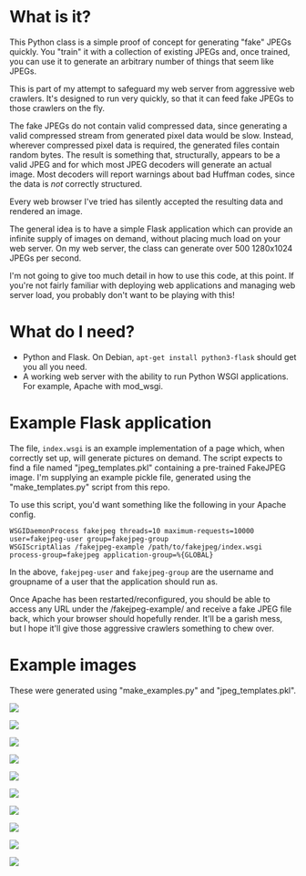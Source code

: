 # What is it?

This Python class is a simple proof of concept for generating
"fake" JPEGs quickly. You "train" it with a collection of existing
JPEGs and, once trained, you can use it to generate an arbitrary
number of things that seem like JPEGs.

This is part of my attempt to safeguard my web server from aggressive
web crawlers. It's designed to run very quickly, so that it can feed
fake JPEGs to those crawlers on the fly. 

The fake JPEGs do not contain valid compressed data, since generating a
valid compressed stream from generated pixel data would be slow.
Instead, wherever compressed pixel data is required, the generated files
contain random bytes. The result is something that, structurally, appears to
be a valid JPEG and for which most JPEG decoders will generate an actual
image. Most decoders will report warnings about bad Huffman codes, since the
data is *not* correctly structured.

Every web browser I've tried has silently accepted the resulting data and
rendered an image.

The general idea is to have a simple Flask application which can provide an
infinite supply of images on demand, without placing much load on your web
server. On my web server, the class can generate over 500 1280x1024
JPEGs per second.

I'm not going to give too much detail in how to use this code, at this
point. If you're not fairly familiar with deploying web applications and
managing web server load, you probably don't want to be playing with this!

# What do I need?

* Python and Flask. On Debian, ```apt-get install python3-flask``` should
  get you all you need.
* A working web server with the ability to run Python WSGI applications.
  For example, Apache with mod_wsgi.

# Example Flask application

The file, ```index.wsgi``` is an example implementation of a page
which, when correctly set up, will generate pictures on demand. The
script expects to find a file named "jpeg_templates.pkl" containing
a pre-trained FakeJPEG image. I'm supplying an example pickle file,
generated using the "make_templates.py" script from this repo.

To use this script, you'd want something like the following in your Apache config.

    WSGIDaemonProcess fakejpeg threads=10 maximum-requests=10000 user=fakejpeg-user group=fakejpeg-group
    WSGIScriptAlias /fakejpeg-example /path/to/fakejpeg/index.wsgi process-group=fakejpeg application-group=%{GLOBAL}

In the above, ```fakejpeg-user``` and ```fakejpeg-group``` are the username and 
groupname of a user that the application should run as.

Once Apache has been restarted/reconfigured, you should be able to access
any URL under the /fakejpeg-example/ and receive a fake JPEG file back,
which your browser should hopefully render. It'll be a garish mess, but
I hope it'll give those aggressive crawlers something to chew over.

# Example images

These were generated using "make_examples.py" and "jpeg_templates.pkl".

![](images/example0.jpg)

![](images/example1.jpg)

![](images/example2.jpg)

![](images/example3.jpg)

![](images/example4.jpg)

![](images/example5.jpg)

![](images/example6.jpg)

![](images/example7.jpg)

![](images/example8.jpg)

![](images/example9.jpg)

